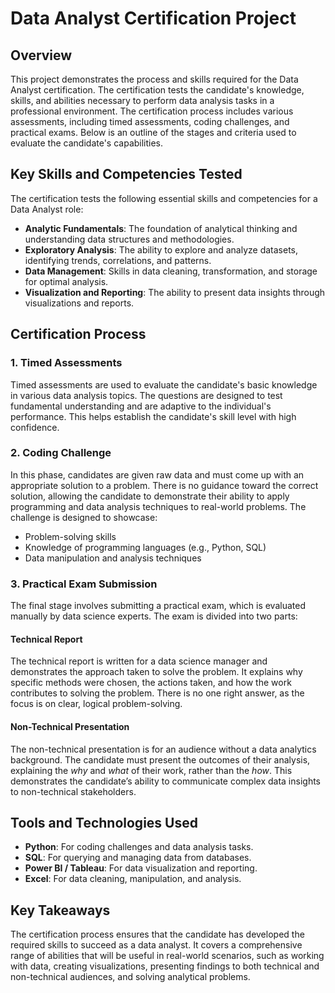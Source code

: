 # Data Analyst Certification Project

## Overview
This project demonstrates the process and skills required for the Data Analyst certification. The certification tests the candidate's knowledge, skills, and abilities necessary to perform data analysis tasks in a professional environment. The certification process includes various assessments, including timed assessments, coding challenges, and practical exams. Below is an outline of the stages and criteria used to evaluate the candidate's capabilities.

## Key Skills and Competencies Tested
The certification tests the following essential skills and competencies for a Data Analyst role:

- **Analytic Fundamentals**: The foundation of analytical thinking and understanding data structures and methodologies.
- **Exploratory Analysis**: The ability to explore and analyze datasets, identifying trends, correlations, and patterns.
- **Data Management**: Skills in data cleaning, transformation, and storage for optimal analysis.
- **Visualization and Reporting**: The ability to present data insights through visualizations and reports.

## Certification Process

### 1. **Timed Assessments**
Timed assessments are used to evaluate the candidate's basic knowledge in various data analysis topics. The questions are designed to test fundamental understanding and are adaptive to the individual's performance. This helps establish the candidate's skill level with high confidence.

### 2. **Coding Challenge**
In this phase, candidates are given raw data and must come up with an appropriate solution to a problem. There is no guidance toward the correct solution, allowing the candidate to demonstrate their ability to apply programming and data analysis techniques to real-world problems. The challenge is designed to showcase:
- Problem-solving skills
- Knowledge of programming languages (e.g., Python, SQL)
- Data manipulation and analysis techniques

### 3. **Practical Exam Submission**
The final stage involves submitting a practical exam, which is evaluated manually by data science experts. The exam is divided into two parts:

#### Technical Report
The technical report is written for a data science manager and demonstrates the approach taken to solve the problem. It explains why specific methods were chosen, the actions taken, and how the work contributes to solving the problem. There is no one right answer, as the focus is on clear, logical problem-solving.

#### Non-Technical Presentation
The non-technical presentation is for an audience without a data analytics background. The candidate must present the outcomes of their analysis, explaining the *why* and *what* of their work, rather than the *how*. This demonstrates the candidate’s ability to communicate complex data insights to non-technical stakeholders.

## Tools and Technologies Used
- **Python**: For coding challenges and data analysis tasks.
- **SQL**: For querying and managing data from databases.
- **Power BI / Tableau**: For data visualization and reporting.
- **Excel**: For data cleaning, manipulation, and analysis.

## Key Takeaways
The certification process ensures that the candidate has developed the required skills to succeed as a data analyst. It covers a comprehensive range of abilities that will be useful in real-world scenarios, such as working with data, creating visualizations, presenting findings to both technical and non-technical audiences, and solving analytical problems.

